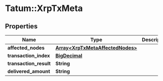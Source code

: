 # Tatum::XrpTxMeta

## Properties
Name | Type | Description | Notes
------------ | ------------- | ------------- | -------------
**affected_nodes** | [**Array&lt;XrpTxMetaAffectedNodes&gt;**](XrpTxMetaAffectedNodes.md) |  | [optional] 
**transaction_index** | [**BigDecimal**](BigDecimal.md) |  | [optional] 
**transaction_result** | **String** |  | [optional] 
**delivered_amount** | **String** |  | [optional] 


